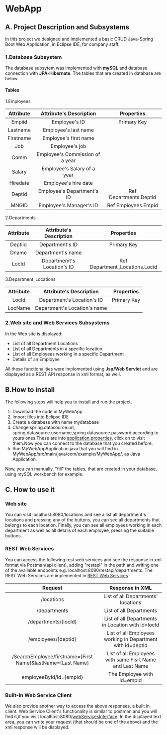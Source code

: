 # WebApp
 ## A. Project Description and Subsystems
 In this project we designed and implemented a basic CRUD Java-Spring Boot Web Application, in Eclipse IDE, for company staff.
 ### 1.Database Subsystem
 The database subsytem was implemented with **mySQL** and database connection with **JPA-Hibernate**.
 The tables that are created in database are below.
 #### Tables
 1.Employees
 
 
 | Attribute |     Attribute's Description     |       Properties       |
|:---------:|:-------------------------------:|:----------------------:|
| Empiid    |          Employee's ID          |       Primary Key      |
| Lastname  |       Employee's last name      |                        |
| Firstname |      Employee's first name      |                        |
| Job       |          Employee's job         |                        |
| Comm      | Employee's Commission of a year |                        |
| Salary    |   Employee's Salary of a year   |                        |
| Hiredate  |       Employee's hire date      |                        |
| Deptid    |    Employee's Department's ID   | Ref Departments.Deptid |
| MNGID     |     Employee's Manager's ID     | Ref Employees.Empid    |

2.Departments

| Attribute |   Attribute's Description  |           Properties           |
|:---------:|:--------------------------:|:------------------------------:|
|  Deptiid  |       Department's ID      |           Primary Key          |
|   Dname   |      Department's name     |                                |
|   LocId   | Departmemt's Location's ID | Ref Department_Locations.Locid |

3.Department_Locations

| Attribute |    Attribute's Description   |  Properties |
|:---------:|:----------------------------:|:-----------:|
|   LocId   |  Department's Location's ID  | Primary Key |
|  LocName  | Department's Location's name |             |


 ### 2.Web site and Web Services Subsystems

 In the Web site is displayed:
 * List of all Department Locations
 * List of all Departments in a specific location
 * List of all Employees working in a specific Department
 * Details of an Employee
 
 All these functionalities were implemented using  **Jsp/Web Servlet** and are displayed as a REST API response in xml format, as well.
 ## B.How to install
 The following steps will help you to install and run the project.
 1. Download the code in MyWebApp
 2. Import files into Eclipse IDE
 3. Create a database with name mydatabase
 4. Change spring.datasource.url, spring.datasource.username,spring.datasource.password according to yours ones.These are into [application.properties](https://github.com/napoleon98/WebApp/blob/main/MyWebApp/src/main/resources/application.properties), click on to visit them.Now you can connect to the database that you created before.
 5. Run MyWebAppApplication.java that you will find in MyWebApp/src/main/java/com/example/MyWebApp/, as Java Application.
 
 Now, you can manually, "fill" the tables, that are created in your database, using mySQL workbench for example.
 
 ## C. How to use it
 
 ### Web site
 
You can visit localhost:8080/locations and see a list all department's locations and pressing any of the buttons, you can see all departments that belongs to each location. Finally, you can see all employees working in each department as well as all details of each employee, pressing the suitable buttons.

### REST Web Services

You can access the following rest web services and see the response in xml format via Postman(api client), adding "restapi" in the path and writing one of the available endpoints  e.g. localhost:8080/restapi/departments. The REST Web Services are implemented in [REST Web Services](https://github.com/napoleon98/WebApp/blob/main/MyWebApp/src/main/java/com/example/MyWebApp/controllers/ControllerRestApi.java)


|                           Request                           |                       Response in XML                       |
|:-----------------------------------------------------------:|:-----------------------------------------------------------:|
|                          /locations                         |              List of all Departments' locations             |
|                         /departments                        |                   List of all Departments                   |
|                     /departments/{locId}                    | List of all Departments in Location with id=locId           |
|                     /employees/{deptId}                     | List of all Employees working in Department with id=deptId  |
| /SearchEmployee/firstname={First Name}&lastName={Last Name} | List of all Employees with same Fisrt Name and Last Name    |
| employeeById/id={empId}                                     |                  The Employee with id=empId                 |

 
 
 ### Built-in Web Service Client
 
 We also provide another way to access the above responses, a built in client. Web Service Client's functionality is similar to postman,and you will find it,if you visit localhost:8080/[webServicesInterface](https://github.com/napoleon98/WebApp/blob/main/MyWebApp/src/main/webapp/Jsp/webServicesInterface.jsp). In the displayed text area, you can write your request (that should be one of the above) and the xml response will be displayed. 
 
 
 
 
 
 
 
 
 
